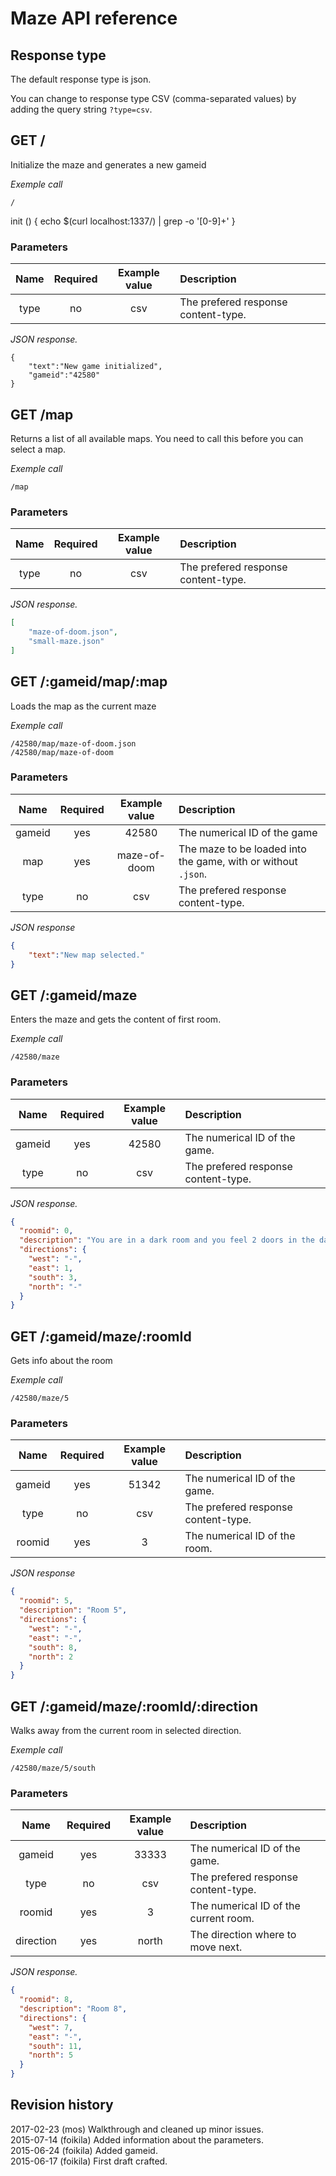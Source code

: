 Maze API reference
==================================


Response type
----------------------------------

The default response type is json.

You can change to response type CSV (comma-separated values) by adding the query string `?type=csv`.



GET /
----------------------------------

Initialize the maze and generates a new gameid

*Exemple call*

```
/
```
init () {
	echo $(curl localhost:1337/) | grep -o '[0-9]\+'
}

### Parameters

| Name | Required | Example value | Description |
|:----:|:--------:|:-------------:|:------------|
| type | no       | csv           | The prefered response content-type. |

*JSON response.*

```
{
    "text":"New game initialized",
    "gameid":"42580"
}
```



GET /map
----------------------------------

Returns a list of all available maps. You need to call this before you can select a map.

*Exemple call*

```
/map
```



### Parameters

| Name | Required | Example value | Description |
|:----:|:--------:|:-------------:|:------------|
| type | no       | csv           | The prefered response content-type. |

*JSON response.*

```json
[
    "maze-of-doom.json",
    "small-maze.json"
]
```



GET /:gameid/map/:map
----------------------------------

Loads the map as the current maze

*Exemple call*

```
/42580/map/maze-of-doom.json
/42580/map/maze-of-doom
```



### Parameters

| Name   | Required | Example value | Description |
|:------:|:--------:|:-------------:|:------------|
| gameid | yes      | 42580         | The numerical ID of the game |
| map    | yes      | maze-of-doom  | The maze to be loaded into the game, with or without `.json`.|
| type   | no       | csv           | The prefered response content-type. |

*JSON response*

```json
{
    "text":"New map selected."
}
```



GET /:gameid/maze
----------------------------------

Enters the maze and gets the content of first room.

*Exemple call*

```
/42580/maze
```



### Parameters

| Name   | Required | Example value | Description |
|:------:|:--------:|:-------------:|:------------|
| gameid | yes      |  42580        | The numerical ID of the game. |
| type   | no       | csv           | The prefered response content-type. |

*JSON response.*

```json
{
  "roomid": 0,
  "description": "You are in a dark room and you feel 2 doors in the dark dark room",
  "directions": {
    "west": "-",
    "east": 1,
    "south": 3,
    "north": "-"
  }
}
```



GET /:gameid/maze/:roomId
----------------------------------

Gets info about the room

*Exemple call*

```
/42580/maze/5
```



### Parameters

| Name   | Required | Example value | Description |
|:------:|:--------:|:-------------:|:------------|
| gameid | yes      | 51342         | The numerical ID of the game. |
| type   | no       | csv           | The prefered response content-type. |
| roomid | yes      | 3             | The numerical ID of the room. |

*JSON response*

```json
{
  "roomid": 5,
  "description": "Room 5",
  "directions": {
    "west": "-",
    "east": "-",
    "south": 8,
    "north": 2
  }
}
```



GET /:gameid/maze/:roomId/:direction
----------------------------------

Walks away from the current room in selected direction.

*Exemple call*

```
/42580/maze/5/south
```



### Parameters

| Name      | Required | Example value | Description |
|:---------:|:--------:|:-------------:|:------------|
| gameid    | yes      |  33333        | The numerical ID of the game. |
| type      | no       | csv           | The prefered response content-type. |
| roomid    | yes      | 3             | The numerical ID of the current room. |
| direction | yes      | north         | The direction where to move next. |

*JSON response.*

```json
{                           
  "roomid": 8,              
  "description": "Room 8",
  "directions": {         
    "west": 7,   
    "east": "-", 
    "south": 11,
    "north": 5 
  }             
}  
```



Revision history
------------------------------
2017-02-23 (mos) Walkthrough and cleaned up minor issues.  
2015-07-14 (foikila) Added information about the parameters.  
2015-06-24 (foikila) Added gameid.  
2015-06-17 (foikila) First draft crafted.  
